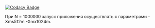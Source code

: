 [![Codacy Badge](https://api.codacy.com/project/badge/Grade/b06b777c1a9649018c44f465d6cb0223)](https://www.codacy.com/app/tandser/magnet?utm_source=github.com&amp;utm_medium=referral&amp;utm_content=tandser/magnet&amp;utm_campaign=Badge_Grade)

При N = 1000000 запуск приложения осуществлять с параметрами -Xms512m -Xmx1024m.